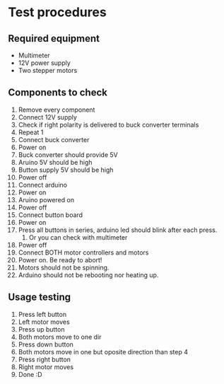 # Test procedures

## Required equipment

- Multimeter
- 12V power supply
- Two stepper motors

## Components to check

1. Remove every component
2. Connect 12V supply
3. Check if right polarity is delivered to buck converter terminals
4. Repeat 1
5. Connect buck converter
6. Power on
7. Buck converter should provide 5V
8. Aruino 5V should be high
9. Button supply 5V should be high
10. Power off
11. Connect arduino
12. Power on
13. Aruino powered on
14. Power off
15. Connect button board
16. Power on
17. Press all buttons in series, arduino led should blink after each press.
    1. Or you can check with multimeter
18. Power off
19. Connect BOTH motor controllers and motors
20. Power on. Be ready to abort!
21. Motors should not be spinning.
22. Arduino should not be rebooting nor heating up.

## Usage testing

1. Press left button
2. Left motor moves
3. Press up button
4. Both motors move to one dir
5. Press down button
6. Both motors move in one but oposite direction than step 4
7. Press right button
8. Right motor moves
9. Done :D
